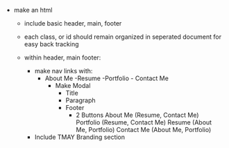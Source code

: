 - make an html

  - include basic header, main, footer
  - each class, or id should remain organized in seperated document for easy back tracking
  - within header, main footer:

    - make nav links with:
      - About Me -Resume -Portfolio - Contact Me
        - Make Modal
          - Title
          - Paragraph
          - Footer
            - 2 Buttons
              About Me (Resume, Contact Me)
              Portfolio (Resume, Contact Me)
              Resume (About Me, Portfolio)
              Contact Me (About Me, Portfolio)
    - Include TMAY Branding section
